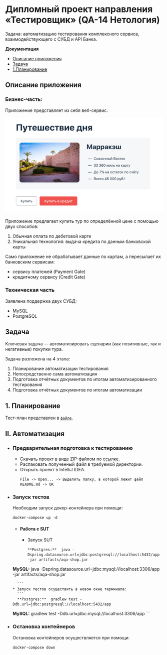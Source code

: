 # Дипломный проект направления «Тестировщик» (QA-14 Нетология)

Задача: автоматизацию тестирования комплексного сервиса, взаимодействующего с СУБД и API Банка.

**Документация**
  * [Описание приложения](#описание-приложения)
  * [Задача](#задача)
  * [1.Планирование](#i-планирование)

## Описание приложения

### Бизнес-часть: 

Приложение представляет из себя веб-сервис.

![](doc/img/diploma-service.png)

Приложение предлагает купить тур по определённой цене с помощью двух способов:
1. Обычная оплата по дебетовой карте
1. Уникальная технология: выдача кредита по данным банковской карты

Само приложение не обрабатывает данные по картам, а пересылает их банковским сервисам:
* сервису платежей (Payment Gate)
* кредитному сервису (Credit Gate)

### Техническая часть

Заявлена поддержка двух СУБД:
* MySQL
* PostgreSQL

## Задача

Ключевая задача — автоматизировать сценарии (как позитивные, так и негативные) покупки тура.

Задача разложена на 4 этапа:
1. Планирование автоматизации тестирования
1. Непосредственно сама автоматизация
1. Подготовка отчётных документов по итогам автоматизированного тестирования
1. Подготовка отчётных документов по итогам автоматизации

## 1. Планирование

Тест-план представлен в [`файле`](doc/Plan.md).

## II. Автоматизация

* ### Предварительная подготовка к тестированию

   * Скачать проект в виде ZIP-файлом по [ссылке](https://github.com/aeontal/Diploma/archive/refs/heads/master.zip).
   * Распаковать полученный файл в требуемой директории.
   * Открыть проект в IntelliJ IDEA.
      ```
      File -> Open... -> Выделить папку, в которой лежит файл README.md -> OK
      ```
      
* ### Запуск тестов

   Необходим запуск докер-контейнера при помощи:
   ```  
   docker-compose up -d
   ```

   * #### Работа с SUT

      * Запуск SUT
        ```
        **Postgres:**  java -Dspring.datasource.url=jdbc:postgresql://localhost:5432/app -jar artifacts/aqa-shop.jar
	**MySQL:**     java -Dspring.datasource.url=jdbc:mysql://localhost:3306/app -jar artifacts/aqa-shop.jar

        ```
      * Запуск тестов осуществить в новом окне терминала:
        ```
        **Postgres:**  gradlew test -Ddb.url=jdbc:postgresql://localhost:5432/app 
	**MySQL:**     gradlew test -Ddb.url=jdbc:mysql://localhost:3306/app 
        ```
   
* ### Остановка контейнеров

   Остановка контейнеров осуществляется при помощи:
   ```  
   docker-compose down
   ```
